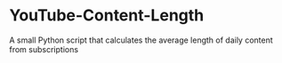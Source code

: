 # YouTube-Content-Length
A small Python script that calculates the average length of daily content from subscriptions
